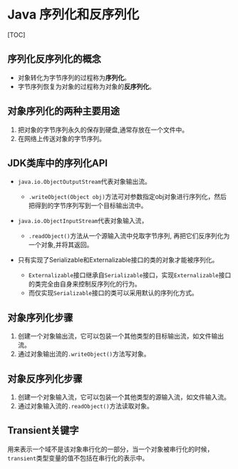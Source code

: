 

# Java 序列化和反序列化


[TOC]

## 序列化反序列化的概念
- 对象转化为字节序列的过程称为**序列化**。
- 字节序列恢复为对象的过程称为对象的**反序列化**。



## 对象序列化的两种主要用途

1. 把对象的字节序列永久的保存到硬盘,通常存放在一个文件中。
2. 在网络上传送对象的字节序列。



## JDK类库中的序列化API

- `java.io.ObjectOutputStream`代表对象输出流。
  - `.writeObject(Object obj)`方法可对参数指定obj对象进行序列化，然后把得到的字节序列写到一个目标输出流中。
- `java.io.ObjectInputStream`代表对象输入流，
  - `.readObject()`方法从一个源输入流中兑取字节序列, 再把它们反序列化为一个对象,并将其返回。

- 只有实现了Serializable和Externalizable接口的类的对象才能被序列化。
  - `Externalizable`接口继承自`Serializable`接口，实现`Externalizable`接口的类完全由自身来控制反序列化的行为。
  - 而仅实现`Serializable`接口的类可以采用默认的序列化方式。



## 对象序列化步骤

1. 创建一个对象输出流，它可以包装一个其他类型的目标输出流，如文件输出流。
2. 通过对象输出流的`.writeObject()`方法写对象。



## 对象反序列化步骤

1. 创建一个对象输入流，它可以包装一个其他类型的源输入流，如文件输入流。
2. 通过对象输入流的`.readObject()`方法读取对象。




## Transient关键字

用来表示一个域不是该对象串行化的一部分，当一个对象被串行化的时候，`transient`类型变量的值不包括在串行化的表示中。

